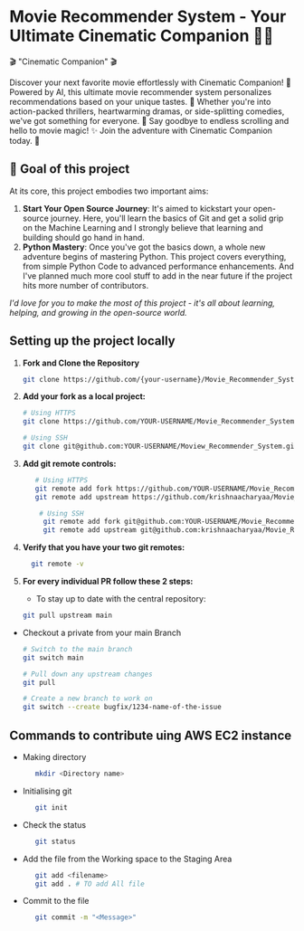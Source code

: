 # Movie Recommender System - Your Ultimate Cinematic Companion 🎥💥

🎬 "Cinematic Companion" 🎬

Discover your next favorite movie effortlessly with Cinematic Companion! 🌟 Powered by AI, this ultimate movie recommender system personalizes recommendations based on your unique tastes. 🤖 Whether you're into action-packed thrillers, heartwarming dramas, or side-splitting comedies, we've got something for everyone. 🍿 Say goodbye to endless scrolling and hello to movie magic! ✨ Join the adventure with Cinematic Companion today. 🎉

## 🎯 Goal of this project

At its core, this project embodies two important aims:

1. **Start Your Open Source Journey**: It's aimed to kickstart your open-source journey. Here, you'll learn the basics of Git and get a solid grip on the Machine Learning and I strongly believe that learning and building should go hand in hand.
2. **Python Mastery**: Once you've got the basics down, a whole new adventure begins of mastering Python. This project covers everything, from simple Python Code to advanced performance enhancements. And I've planned much more cool stuff to add in the near future if the project hits more number of contributors.

_I'd love for you to make the most of this project - it's all about learning, helping, and growing in the open-source world._

## Setting up the project locally

1. **Fork and Clone the Repository**

   ```bash
   git clone https://github.com/{your-username}/Movie_Recommender_System.git
   ```
2. **Add your fork as a local project:**

   ```bash
   # Using HTTPS
   git clone https://github.com/YOUR-USERNAME/Movie_Recommender_System.git
   ```
   ```bash
   # Using SSH
   git clone git@github.com:YOUR-USERNAME/Moview_Recommender_System.git
   ```
3. **Add git remote controls:**

    ```bash
       # Using HTTPS
       git remote add fork https://github.com/YOUR-USERNAME/Movie_Recommender_System.git
       git remote add upstream https://github.com/krishnaacharyaa/Movie_Recommender_System.git
    ```
   ```bash
       # Using SSH
        git remote add fork git@github.com:YOUR-USERNAME/Movie_Recommender_System.git
        git remote add upstream git@github.com:krishnaacharyaa/Movie_Recommender_System.git
    ```

4. **Verify that you have your two git remotes:**

    ```bash
      git remote -v
   ```
5. **For every individual PR follow these 2 steps:**
   - To stay up to date with the central repository:

    ```sh
    git pull upstream main
    ```

 - Checkout a private from your main Branch

   ```sh
   # Switch to the main branch
   git switch main

   # Pull down any upstream changes
   git pull

   # Create a new branch to work on
   git switch --create bugfix/1234-name-of-the-issue
   ```


## Commands to contribute uing AWS EC2 instance 
- Making directory
     ```sh
        mkdir <Directory name>
     ```
- Initialising git
     ```sh
        git init
     ```
- Check the status
     ```sh
        git status
     ```
- Add the file from the Working space to the Staging Area
    ```sh
       git add <filename>
       git add . # TO add All file
    ```
- Commit to the file
     ```sh
        git commit -m "<Message>"
     ```
     

   

      
   


   


